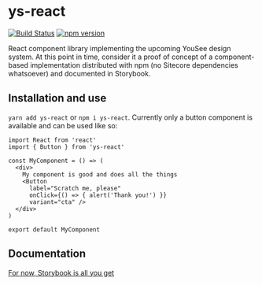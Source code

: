 # ys-react
[![Build Status](https://travis-ci.com/havgry/ys-react.svg?branch=master)](https://travis-ci.com/havgry/ys-react) [![npm version](https://badge.fury.io/js/ys-react.svg)](//npmjs.com/package/ys-react)

React component library implementing the upcoming YouSee design system. At this point in time, consider it a proof of concept of a component-based implementation distributed with npm (no Sitecore dependencies whatsoever) and documented in Storybook.

## Installation and use

`yarn add ys-react` or `npm i ys-react`. Currently only a button component is available and can be used like so:

```
import React from 'react'
import { Button } from 'ys-react'

const MyComponent = () => (
  <div>
    My component is good and does all the things
    <Button
      label="Scratch me, please"
      onClick={() => { alert('Thank you!') }}
      variant="cta" />
  </div>
)

export default MyComponent
```

## Documentation
[For now, Storybook is all you get](https://havgry.github.io/ys-react)
